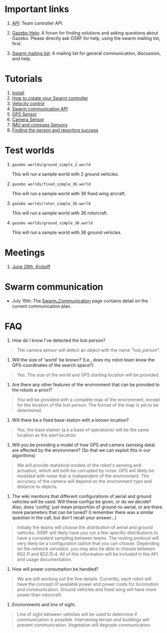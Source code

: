 # Important links

1. [API](https://s3.amazonaws.com/osrf-distributions/swarm/api/0.1.0/index.html): Team controller API.

1. [Gazebo Help](http://answers.gazebosim.org): A forum for finding solutions and asking questions about 
Gazebo. Please directly ask OSRF for help, using the swarm mailing list, first. 

1. [Swarm mailing list](https://groups.google.com/a/osrfoundation.org/forum/#!forum/swarm): A mailing list for general communication, discussion, and help.

# Tutorials

1. [Install](https://bitbucket.org/osrf/swarm/wiki/Install.md)
1. [How to create your Swarm controller](https://bitbucket.org/osrf/swarm/wiki/Tutorial_1-How_to_create_your_Swarm_controller)
1. [Velocity control](https://bitbucket.org/osrf/swarm/wiki/Tutorial_2-Velocity_Control)
1. [Swarm communication API](https://bitbucket.org/osrf/swarm/wiki/Tutorial_3-Swarm_communication_API)
1. [GPS Sensor](https://bitbucket.org/osrf/swarm/wiki/Tutorial_4-GPS_sensor)
1. [Camera Sensor](https://bitbucket.org/osrf/swarm/wiki/Tutorial_5-Camera_sensor)
1. [IMU and compass Sensors](https://bitbucket.org/osrf/swarm/wiki/Tutorial_6-IMU_bearing_sensor)
1. [Finding the person and reporting success](https://bitbucket.org/osrf/swarm/wiki/Tutorial_7-Find_person)

# Test worlds

1. `gazebo worlds/ground_simple_2.world`

    This will run a sample world with 2 ground vehicles.

1. `gazebo worlds/fixed_simple_36.world`

    This will run a sample world with 36 fixed wing aircraft.

1. `gazebo worlds/rotor_simple_36.world`

    This will run a sample world with 36 rotorcraft.

1. `gazebo worlds/ground_simple_36.world`

    This will run a sample world with 36 ground vehicles.

# Meetings

1. [June 29th, Kickoff](https://bitbucket.org/osrf/swarm/wiki/Kickoff_meeting)

# Swarm communication

* July 15th: The [Swarm_Communication](https://bitbucket.org/osrf/swarm/wiki/Swarm_Communication) page contains detail on the current communication plan.

# FAQ

1. How do I know I've detected the lost person?
> The camera sensor will detect an object with the name "lost_person".

1. Will the size of 'world' be known? (I.e., does my robot team know the GPS-coordinates of the search space?)
> Yes. The size of the world and GPS starting location will be provided.

1. Are there any other features of the environment that can be provided to the robots a-priori?
> You will be provided with a complete map of the environment, except for the location of the lost person. The format of the map is yet to be determined.

1. Will there be a fixed base-station with a known location?
> Yes, the base station (a.k.a base of operations) will be the same location as the start location.

1. Will you be providing a model of how GPS and camera (sensing data) are affected by the environment? (So that we can exploit this in our algorithms)
> We will provide statistical models of the robot's sensing and actuation, which will both be corrupted by noise. GPS will likely be modeled with noise that is independent of the environment. The accuracy of the camera will depend on the environment type and distance to objects.

1. The wiki mentions that different configurations of aerial and ground vehicles will be used. Will these configs be given, or do we decide? Also, does 'config' just mean proportion of ground-to-aerial, or are there more parameters that can be tuned? (I remember there was a similar question in the call, but don't recall your answer...)
> Initially the teams will choose the distribution of aerial and ground vehicles. OSRF will likely have you run a few specific distributions to have a consistent sampling between teams. The routing protocol will very likely be a configuration option that you can choose. Depending on the network simulator, you may also be able to choose between 802.11 and 802.15.4. All of this information will be included in the API and usage documentation.

1. How will power consumption be handled?
> We are still working out the fine details. Currently, each robot will have the concept of available power and power costs for locomotion and communication. Ground vehicles and fixed wing will have more power than rotorcraft.

1. Environments and line of sight.
> Line of sight between vehicles will be used to determine if communication is possible. Intervening terrain and buildings will prevent communication. Vegetation will degrade communication. 
